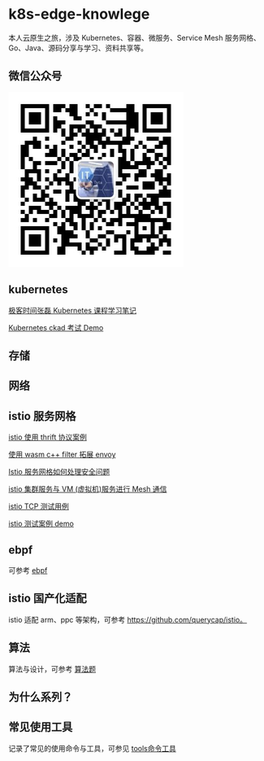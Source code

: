 # k8s-edge-knowlege

本人云原生之旅，涉及 Kubernetes、容器、微服务、Service Mesh 服务网格、Go、Java、源码分享与学习、资料共享等。

## 微信公众号

![1](image/weixin.jpg)

## kubernetes

[极客时间张磊 Kubernetes 课程学习笔记](Kubernetes/K8s-Learn.md)

[Kubernetes ckad 考试 Demo](Kubernetes/ckad/ckad.md)

## 存储

## 网络

## istio 服务网格

[istio 使用 thrift 协议案例](istio/istio-thrift-example/README.md)

[使用 wasm c++ filter 拓展 envoy](istio/wasm-extend-envoy/readme.md)

[Istio 服务网格如何处理安全问题](istio/security/istio-security.md)

[istio 集群服务与 VM (虚拟机)服务进行 Mesh 通信](istio/vm/istio-cluster-vm-example.md)

[istio TCP 测试用例](istio/example/tcp-demo/src/java/readme.md)

[istio 测试案例 demo](istio/example/readme.md)

## ebpf

可参考 [ebpf](ebpf)

## istio 国产化适配

istio 适配 arm、ppc 等架构，可参考 https://github.com/querycap/istio。

## 算法

算法与设计，可参考 [算法题](interview/readme.md)

## 为什么系列？



## 常见使用工具

记录了常见的使用命令与工具，可参见 [tools命令工具](tools/readme.md)
